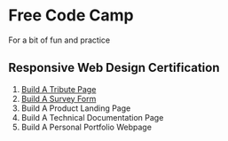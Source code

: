 # Free Code Camp

For a bit of fun and practice

## Responsive Web Design Certification

1. [Build A Tribute Page][]
2. [Build A Survey Form][]
3. Build A Product Landing Page
4. Build A Technical Documentation Page
5. Build A Personal Portfolio Webpage

[Build A Tribute Page]: https://evanplaice.github.io/evanplaice/FreeCodeCamp/Responsive-Web-Design/1-Build-A-Tribute-Page
[Build A Survey Form]: https://evanplaice.github.io/evanplaice/FreeCodeCamp/Responsive-Web-Design/2-Build-A-Survey-Form
